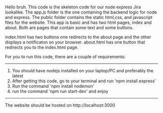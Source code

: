 Hello bruh. This code is the skeleton code for our node express Jira lookalike.
The app.js folder is the one containing the backend logic for node and express.
The public folder contains the static html,css, and javascript files for the website.
This app is basic and has two html pages, index and about. Both are pages that contain some text and some buttons.

index.html has two buttons one redirects to the about page and the other displays a notificaton on your browser.
about.html has one button that redirects you to the index.html page.

For you to run this code, there are a couple of requirements:

*********
1. You should have nodejs installed on your laptop/PC and preferably the latest
2. After getting this code, go to your terminal and run 'npm install express'
3. Run the command 'npm install nodemon'
4. run the command 'npm run start-dev' and enjoy
*********

The website should be hosted on http://localhost:3000